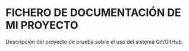 # FICHERO DE DOCUMENTACIÓN DE MI PROYECTO
Descripción del proyecto de prueba sobre el uso del sistema Git/GitHub.
